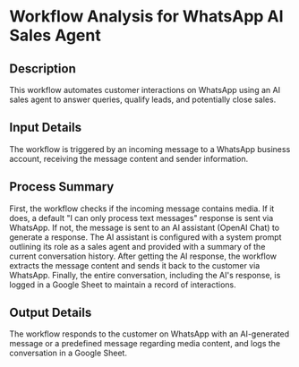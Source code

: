 # Workflow Analysis for WhatsApp AI Sales Agent

## Description
This workflow automates customer interactions on WhatsApp using an AI sales agent to answer queries, qualify leads, and potentially close sales.

## Input Details
The workflow is triggered by an incoming message to a WhatsApp business account, receiving the message content and sender information.

## Process Summary
First, the workflow checks if the incoming message contains media. If it does, a default "I can only process text messages" response is sent via WhatsApp. If not, the message is sent to an AI assistant (OpenAI Chat) to generate a response. The AI assistant is configured with a system prompt outlining its role as a sales agent and provided with a summary of the current conversation history. After getting the AI response, the workflow extracts the message content and sends it back to the customer via WhatsApp. Finally, the entire conversation, including the AI's response, is logged in a Google Sheet to maintain a record of interactions.

## Output Details
The workflow responds to the customer on WhatsApp with an AI-generated message or a predefined message regarding media content, and logs the conversation in a Google Sheet.
